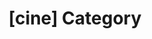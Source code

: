 ---
article_id: 0
description: List of articles under [cine] category.
image: http://huntingbears.com.ve/static/img/site/mstile-310x310.png
layout: category
slug: cine
title: '[cine] Category'
---